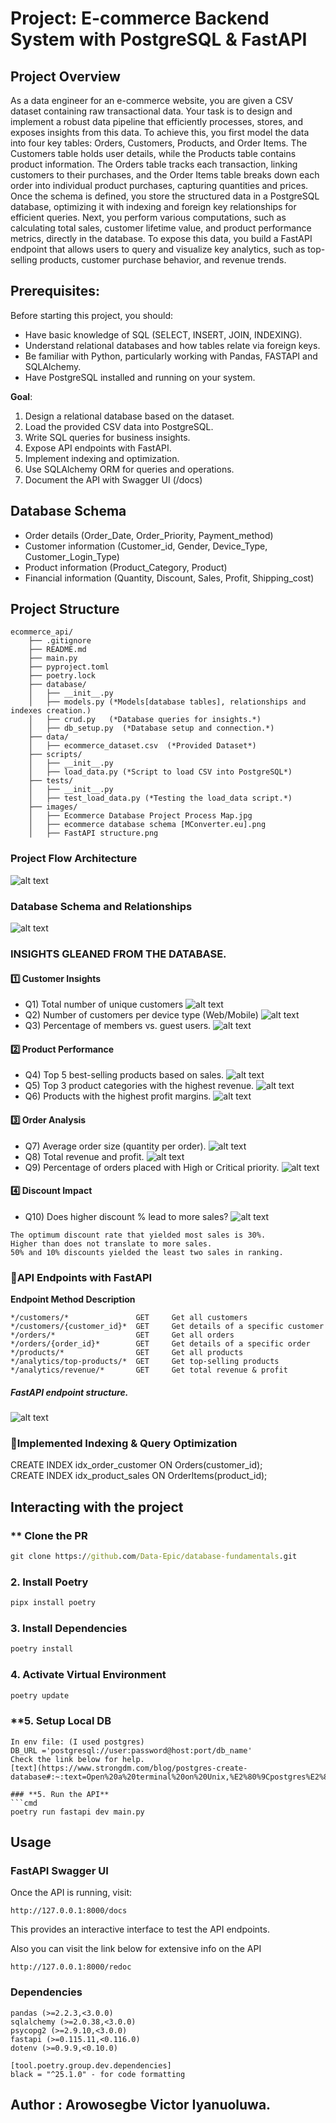 # Project: E-commerce Backend System with PostgreSQL & FastAPI 
## Project Overview
As a data engineer for an e-commerce website, you are given a CSV dataset containing raw transactional data. Your task is to design and implement a robust data pipeline that efficiently processes, stores, and exposes insights from this data. To achieve this, you first model the data into four key tables: Orders, Customers, Products, and Order Items. The Customers table holds user details, while the Products table contains product information. The Orders table tracks each transaction, linking customers to their purchases, and the Order Items table breaks down each order into individual product purchases, capturing quantities and prices. Once the schema is defined, you store the structured data in a PostgreSQL database, optimizing it with indexing and foreign key relationships for efficient queries. Next, you perform various computations, such as calculating total sales, customer lifetime value, and product performance metrics, directly in the database. To expose this data, you build a FastAPI endpoint that allows users to query and visualize key analytics, such as top-selling products, customer purchase behavior, and revenue trends.

## Prerequisites:
Before starting this project, you should:
- Have basic knowledge of SQL (SELECT, INSERT, JOIN, INDEXING).
- Understand relational databases and how tables relate via foreign keys.
- Be familiar with Python, particularly working with Pandas, FASTAPI and SQLAlchemy.
- Have PostgreSQL installed and running on your system.

**Goal**:
1) Design a relational database based on the dataset.
2) Load the provided CSV data into PostgreSQL.
3) Write SQL queries for business insights.
4) Expose API endpoints with FastAPI.
5) Implement indexing and optimization.
6) Use SQLAlchemy ORM for queries and operations.
7) Document the API with Swagger UI (/docs)

## Database Schema
- Order details (Order_Date, Order_Priority, Payment_method)
- Customer information (Customer_id, Gender, Device_Type, Customer_Login_Type)
- Product information (Product_Category, Product)
- Financial information (Quantity, Discount, Sales, Profit, Shipping_cost)

## Project Structure
```
ecommerce_api/
    ├── .gitignore
    ├── README.md
    ├── main.py
    ├── pyproject.toml
    ├── poetry.lock
    ├── database/
    │   ├── __init__.py
    │   ├── models.py (*Models[database tables], relationships and indexes creation.)
    │   ├── crud.py   (*Database queries for insights.*)
    │   ├── db_setup.py  (*Database setup and connection.*)
    ├── data/
    │   ├── ecommerce_dataset.csv  (*Provided Dataset*)
    ├── scripts/
    │   ├── __init__.py
    │   ├── load_data.py (*Script to load CSV into PostgreSQL*)
    ├── tests/
    │   ├── __init__.py
    │   ├── test_load_data.py (*Testing the load_data script.*)
    ├── images/
    │   ├── Ecommerce Database Project Process Map.jpg
    │   ├── ecommerce database schema [MConverter.eu].png
    │   ├── FastAPI structure.png
```

### Project Flow Architecture
![alt text](images/flow_architecture.png)

### Database Schema and Relationships
![alt text](images/database_schema.png)

### INSIGHTS GLEANED FROM THE DATABASE.
#### 1️⃣ Customer Insights
* Q1) Total number of unique customers
![alt text](images/Q1.png)
* Q2) Number of customers per device type (Web/Mobile)
![alt text](images/Q2.png)
* Q3) Percentage of members vs. guest users.
![alt text](images/Q3.png)


#### 2️⃣ Product Performance
* Q4) Top 5 best-selling products based on sales.
![alt text](images/Q4.png)
* Q5) Top 3 product categories with the highest revenue.
![alt text](images/Q5.png)
* Q6) Products with the highest profit margins.
![alt text](images/Q6.png)

#### 3️⃣ Order Analysis
* Q7) Average order size (quantity per order).
![alt text](images/Q7.png)
* Q8) Total revenue and profit.
![alt text](images/Q8.png)
* Q9) Percentage of orders placed with High or Critical priority.
![alt text](images/Q9.png)

#### 4️⃣ Discount Impact
* Q10) Does higher discount % lead to more sales?
![alt text](images/Q10.png)
```
The optimum discount rate that yielded most sales is 30%. 
Higher than does not translate to more sales. 
50% and 10% discounts yielded the least two sales in ranking.
```


### **🔹API Endpoints with FastAPI**
**Endpoint	             Method	      Description**
```
*/customers/*	            GET	    Get all customers
*/customers/{customer_id}*	GET   	Get details of a specific customer
*/orders/*	                GET	    Get all orders
*/orders/{order_id}*        GET	    Get details of a specific order
*/products/*	            GET	    Get all products
*/analytics/top-products/*	GET	    Get top-selling products
*/analytics/revenue/*	    GET	    Get total revenue & profit
```
##### FastAPI endpoint structure.
![alt text](<images/FastAPI structure.png>)

### **🔹Implemented Indexing & Query Optimization**
CREATE INDEX idx_order_customer ON Orders(customer_id);\
CREATE INDEX idx_product_sales ON OrderItems(product_id);


## Interacting with the project
### ** Clone the PR
```cmd
git clone https://github.com/Data-Epic/database-fundamentals.git
```

### **2. Install Poetry**
```cmd
pipx install poetry
```
### **3. Install Dependencies**
```cmd
poetry install
```
### **4. Activate Virtual Environment**
```cmd
poetry update
```
### **5. Setup Local DB
```
In env file: (I used postgres)
DB_URL ='postgresql://user:password@host:port/db_name'
Check the link below for help.
[text](https://www.strongdm.com/blog/postgres-create-database#:~:text=Open%20a%20terminal%20on%20Unix,%E2%80%9Cpostgres%E2%80%9D%20with%20that%20name.)

### **5. Run the API**
```cmd
poetry run fastapi dev main.py
```

## **Usage**
### **FastAPI Swagger UI**
Once the API is running, visit:
```
http://127.0.0.1:8000/docs
```
This provides an interactive interface to test the API endpoints.

Also you can visit the link below for extensive info on the API
```
http://127.0.0.1:8000/redoc 
```

### Dependencies
```
pandas (>=2.2.3,<3.0.0)
sqlalchemy (>=2.0.38,<3.0.0)
psycopg2 (>=2.9.10,<3.0.0)
fastapi (>=0.115.11,<0.116.0)
dotenv (>=0.9.9,<0.10.0)

[tool.poetry.group.dev.dependencies]
black = "^25.1.0" - for code formatting
```

## Author : Arowosegbe Victor Iyanuoluwa.
